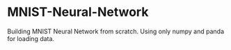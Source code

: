 # MNIST-Neural-Network

Building MNIST Neural Network from scratch. Using only numpy and panda for loading data.
